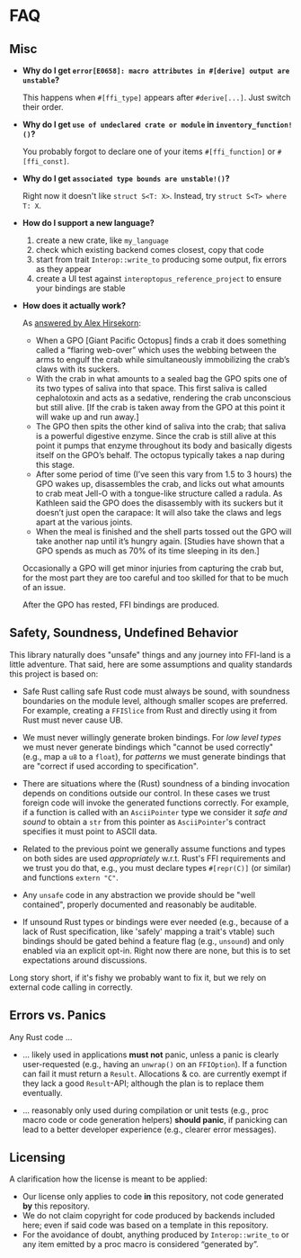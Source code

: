 # FAQ


## Misc

- **Why do I get `error[E0658]: macro attributes in #[derive] output are unstable`?**

  This happens when `#[ffi_type]` appears after `#derive[...]`. Just switch their order.


- **Why do I get `use of undeclared crate or module` in `inventory_function!()`?**

  You probably forgot to declare one of your items `#[ffi_function]` or `#[ffi_const]`.


- **Why do I get `associated type bounds are unstable!()`?**

  Right now it doesn't like `struct S<T: X>`. Instead, try `struct S<T> where T: X`.


- **How do I support a new language?**

  1) create a new crate, like `my_language`
  1) check which existing backend comes closest, copy that code
  1) start from trait `Interop::write_to` producing some output, fix errors as they appear
  1) create a UI test against `interoptopus_reference_project` to ensure your bindings are stable


- **How does it actually work?**

  As  [answered by Alex Hirsekorn](https://www.quora.com/How-does-an-octopus-eat-a-crab-without-getting-cuts?share=1):
  - When a GPO [Giant Pacific Octopus] finds a crab it does something called a “flaring web-over” which uses the webbing between the arms to engulf the crab while simultaneously immobilizing the crab’s claws with its suckers.
  - With the crab in what amounts to a sealed bag the GPO spits one of its two types of saliva into that space. This first saliva is called cephalotoxin and acts as a sedative, rendering the crab unconscious but still alive. [If the crab is taken away from the GPO at this point it will wake up and run away.]
  - The GPO then spits the other kind of saliva into the crab; that saliva is a powerful digestive enzyme. Since the crab is still alive at this point it pumps that enzyme throughout its body and basically digests itself on the GPO’s behalf. The octopus typically takes a nap during this stage.
  - After some period of time (I’ve seen this vary from 1.5 to 3 hours) the GPO wakes up, disassembles the crab, and licks out what amounts to crab meat Jell-O with a tongue-like structure called a radula. As Kathleen said the GPO does the disassembly with its suckers but it doesn’t just open the carapace: It will also take the claws and legs apart at the various joints.
  - When the meal is finished and the shell parts tossed out the GPO will take another nap until it’s hungry again. [Studies have shown that a GPO spends as much as 70% of its time sleeping in its den.]

  Occasionally a GPO will get minor injuries from capturing the crab but, for the most part they are too careful and too skilled for that to be much of an issue.

  After the GPO has rested, FFI bindings are produced.


## Safety, Soundness, Undefined Behavior

This library naturally does "unsafe" things and any journey into FFI-land is a little adventure.
That said, here are some assumptions and quality standards this project is based on:

- Safe Rust calling safe Rust code must always be sound, with soundness boundaries
on the module level, although smaller scopes are preferred. For example, creating a `FFISlice`
from Rust and directly using it from Rust must never cause UB.

- We must never willingly generate broken bindings. For _low level types_ we must never
generate bindings which "cannot be used correctly" (e.g., map a `u8` to a `float`), for
_patterns_ we must generate bindings that are "correct if used according to specification".

- There are situations where the (Rust) soundness of a binding invocation depends on conditions outside
our control. In these cases we trust foreign code will invoke the generated functions
correctly. For example, if a function is called with an `AsciiPointer` type we consider it _safe and sound_
to obtain a `str` from this pointer as `AsciiPointer`'s contract specifies it must point to
ASCII data.

- Related to the previous point we generally assume functions and types on both sides are used _appropriately_ w.r.t.
Rust's FFI requirements and we trust you do that, e.g., you must declare types `#[repr(C)]` (or similar)
and functions `extern "C"`.

- Any `unsafe` code in any abstraction we provide should be "well contained", properly documented
and reasonably be auditable.

- If unsound Rust types or bindings were ever needed (e.g., because of a lack of Rust specification,
like 'safely' mapping a trait's vtable) such bindings should be gated behind a feature flag
(e.g., `unsound`) and only enabled via an explicit opt-in. Right now there are none, but this is
to set expectations around discussions.


Long story short, if it's fishy we probably want to fix it, but we rely on external code calling in correctly. 


## Errors vs. Panics

Any Rust code ...

- ... likely used in applications **must not** panic, unless a panic is clearly user-requested 
  (e.g., having an `unwrap()` on an `FFIOption`). If a function can fail it must return a 
  `Result`. Allocations & co. are currently exempt if they lack a good `Result`-API; 
  although the plan is to replace them eventually.
  
- ... reasonably only used during compilation or unit tests (e.g., proc macro code or code generation 
  helpers) **should panic**, if panicking can lead to a better developer experience (e.g., 
  clearer error messages). 


## Licensing

A clarification how the license is meant to be applied:

- Our license only applies to code **in** this repository, not code generated **by** this repository.
- We do not claim copyright for code produced by backends included here; even if said code was based on a template in this repository.
- For the avoidance of doubt, anything produced by `Interop::write_to` or any item emitted by a proc macro is considered “generated by”.